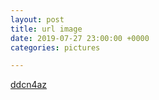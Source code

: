 ```yaml
---
layout: post
title: url image
date: 2019-07-27 23:00:00 +0000
categories: pictures

---
```

[ddcn4az](https://i.imgur.com/yKKZyDp.jpg "ddcn4az")